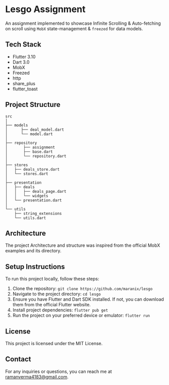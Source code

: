 # Lesgo Assignment

An assignment implemented to showcase Infinite Scrolling & Auto-fetching on scroll using `MobX` state-management & `freezed` for data models.

## Tech Stack

- Flutter 3.10
- Dart 3.0
- MobX
- Freezed
- http
- share_plus
- flutter_toast

## Project Structure

```
src
│
├── models
│      ├── deal_model.dart
│      └── model.dart
│
├── repository
│       ├── assignment
│       ├── base.dart
│       └── repository.dart
│
├── stores
│   ├── deals_store.dart
│   └── stores.dart
│
├── presentation
│   ├── deals
│   │   ├── deals_page.dart
│   │   └── widgets
│   └── presentation.dart
│
└── utils
    ├── string_extensions
    └── utils.dart
```

## Architecture
The project Architecture and structure was inspired from the official MobX examples and its directory.

## Setup Instructions

To run this project locally, follow these steps:

1. Clone the repository: `git clone https://github.com/maranix/lesgo`
2. Navigate to the project directory: `cd lesgo`
3. Ensure you have Flutter and Dart SDK installed. If not, you can download them from the official Flutter website.
5. Install project dependencies: `flutter pub get`
6. Run the project on your preferred device or emulator: `flutter run`

## License

This project is licensed under the MIT License.

## Contact

For any inquiries or questions, you can reach me  at ramanverma4183@gmail.com.
